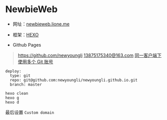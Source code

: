 # NewbieWeb

- 网址：[newbieweb.lione.me](https://newbieweb.lione.me)

- 框架：[HEXO](https://hexo.io/zh-cn/docs/)

- Github Pages

> https://github.com/newyoungli
> 13875175340@163.com
> [同一客户端下使用多个 Git 账号](https://juejin.im/post/6844903902916132878)

```
deploy:
  type: git
  repo: git@github.com:newyoungli/newyoungli.github.io.git
  branch: master

hexo clean
hexo g
hexo d
```

最后设置 `Custom domain`






